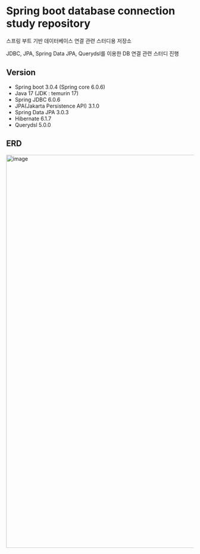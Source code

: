 # Spring boot database connection study repository

스프링 부트 기반 데이터베이스 연결 관련 스터디용 저장소

JDBC, JPA, Spring Data JPA, Querydsl를 이용한 DB 연결 관련 스터디 진행

## Version

- Spring boot 3.0.4 (Spring core 6.0.6)
- Java 17 (JDK : temurin 17)
- Spring JDBC 6.0.6
- JPA(Jakarta Persistence API) 3.1.0
- Spring Data JPA 3.0.3
- Hibernate 6.1.7
- Querydsl 5.0.0

## ERD

<img width="1057" alt="image" src="https://user-images.githubusercontent.com/31715847/226807357-8909a0e9-f2a6-4ac0-a91b-e06608293569.png">
